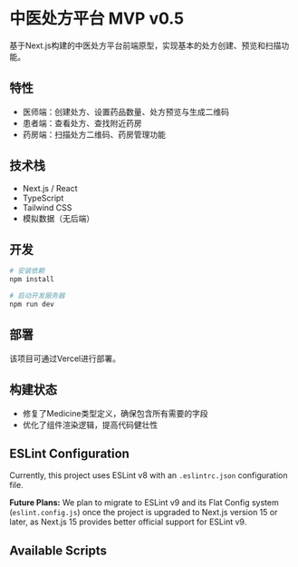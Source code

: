 # 中医处方平台 MVP v0.5

基于Next.js构建的中医处方平台前端原型，实现基本的处方创建、预览和扫描功能。

## 特性

- 医师端：创建处方、设置药品数量、处方预览与生成二维码
- 患者端：查看处方、查找附近药房
- 药房端：扫描处方二维码、药房管理功能

## 技术栈

- Next.js / React
- TypeScript
- Tailwind CSS
- 模拟数据（无后端）

## 开发

```bash
# 安装依赖
npm install

# 启动开发服务器
npm run dev
```

## 部署

该项目可通过Vercel进行部署。

## 构建状态

- 修复了Medicine类型定义，确保包含所有需要的字段
- 优化了组件渲染逻辑，提高代码健壮性 

## ESLint Configuration

Currently, this project uses ESLint v8 with an `.eslintrc.json` configuration file.

**Future Plans:** We plan to migrate to ESLint v9 and its Flat Config system (`eslint.config.js`) once the project is upgraded to Next.js version 15 or later, as Next.js 15 provides better official support for ESLint v9.

## Available Scripts 